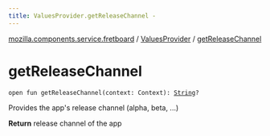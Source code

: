 ```yaml
---
title: ValuesProvider.getReleaseChannel - 
---
```


[mozilla.components.service.fretboard](../index.html) / [ValuesProvider](index.html) / [getReleaseChannel](./get-release-channel.html)

# getReleaseChannel

`open fun getReleaseChannel(context: Context): `[`String`](https://kotlinlang.org/api/latest/jvm/stdlib/kotlin/-string/index.html)`?`

Provides the app's release channel (alpha, beta, ...)

**Return**
release channel of the app

